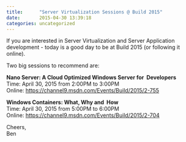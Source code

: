 ```yaml
---
title:      "Server Virtualization Sessions @ Build 2015"
date:       2015-04-30 13:39:18
categories: uncategorized
---
```

If you are interested in Server Virtualization and Server Application development - today is a good day to be at Build 2015 (or following it online).

Two big sessions to recommend are:

 **Nano Server: A Cloud Optimized Windows Server for  Developers**  
Time: April 30, 2015 from 2:00PM to 3:00PM  
Online: <https://channel9.msdn.com/Events/Build/2015/2-755>

**Windows Containers: What, Why and  How**  
Time: April 30, 2015 from 5:00PM to 6:00PM  
Online: <https://channel9.msdn.com/Events/Build/2015/2-704>

Cheers,  
Ben
